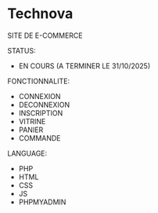 # Technova
SITE DE E-COMMERCE


STATUS:
- EN COURS (A TERMINER LE 31/10/2025)


FONCTIONNALITE:
- CONNEXION
- DECONNEXION
- INSCRIPTION
- VITRINE
- PANIER
- COMMANDE 

LANGUAGE:
- PHP
- HTML
- CSS
- JS
- PHPMYADMIN
